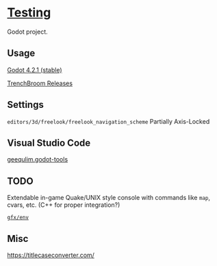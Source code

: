 # [Testing](https://github.com/Julio-Gatti/Testing)

Godot project.

## Usage

[Godot 4.2.1 (stable)](https://godotengine.org/download/archive/4.2.1-stable/)

[TrenchBroom Releases](https://github.com/TrenchBroom/TrenchBroom/releases)

## Settings

`editors/3d/freelook/freelook_navigation_scheme` Partially Axis-Locked

## Visual Studio Code

[geequlim.godot-tools](https://marketplace.visualstudio.com/items?itemName=geequlim.godot-tools)

## TODO

Extendable in-game Quake/UNIX style console with commands like `map`, cvars, etc.
(C++ for proper integration?)

[`gfx/env`](https://modwiki.dhewm3.org/Cube_maps)

## Misc

https://titlecaseconverter.com/
